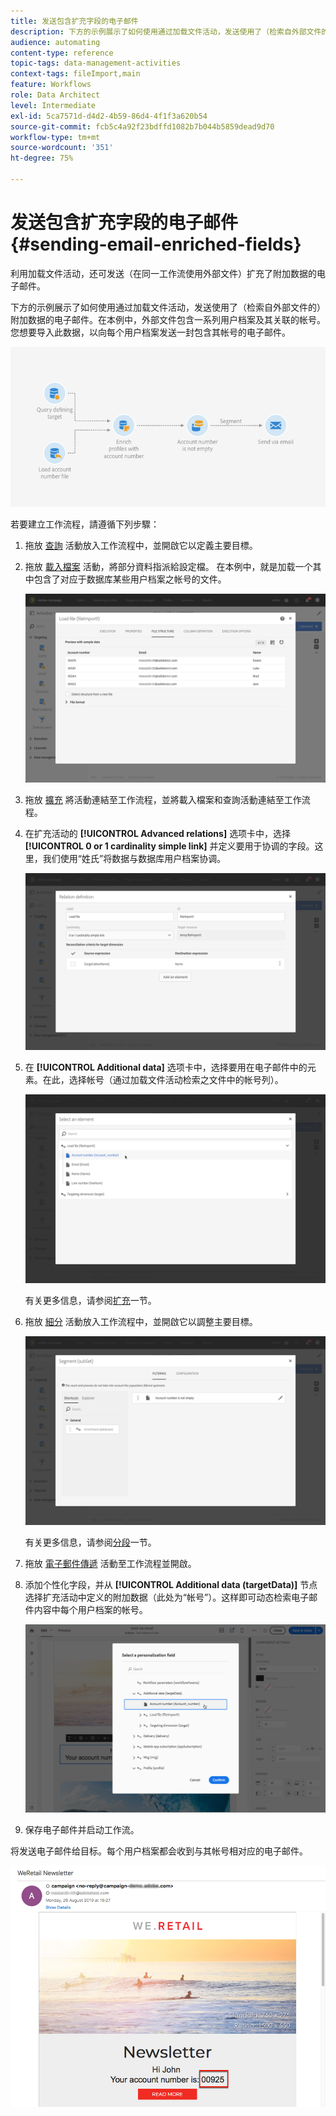 ```yaml
---
title: 发送包含扩充字段的电子邮件
description: 下方的示例展示了如何使用通过加载文件活动，发送使用了（检索自外部文件的）附加数据的电子邮件。
audience: automating
content-type: reference
topic-tags: data-management-activities
context-tags: fileImport,main
feature: Workflows
role: Data Architect
level: Intermediate
exl-id: 5ca7571d-d4d2-4b59-86d4-4f1f3a620b54
source-git-commit: fcb5c4a92f23bdffd1082b7b044b5859dead9d70
workflow-type: tm+mt
source-wordcount: '351'
ht-degree: 75%

---
```


# 发送包含扩充字段的电子邮件 {#sending-email-enriched-fields}

<!--A new example showing how to send an email containing additional data retrieved from a load file activity has been added. [Read more](example-2-email-with-enriched-fields)-->

利用加载文件活动，还可发送（在同一工作流使用外部文件）扩充了附加数据的电子邮件。

下方的示例展示了如何使用通过加载文件活动，发送使用了（检索自外部文件的）附加数据的电子邮件。在本例中，外部文件包含一系列用户档案及其关联的帐号。您想要导入此数据，以向每个用户档案发送一封包含其帐号的电子邮件。

![](assets/load_file_workflow_ex2.png)

若要建立工作流程，請遵循下列步驟：

1. 拖放 [查詢](../../automating/using/query.md) 活動放入工作流程中，並開啟它以定義主要目標。

   <!--The Query activity is presented in the [Query](../../automating/using/query.md) section.-->

1. 拖放 [載入檔案](../../automating/using/load-file.md) 活動，將部分資料指派給設定檔。 在本例中，就是加载一个其中包含了对应于数据库某些用户档案之帐号的文件。

   ![](assets/load_file_activity.png)

1. 拖放 [擴充](../../automating/using/enrichment.md) 將活動連結至工作流程，並將載入檔案和查詢活動連結至工作流程。

1. 在扩充活动的 **[!UICONTROL Advanced relations]** 选项卡中，选择 **[!UICONTROL 0 or 1 cardinality simple link]** 并定义要用于协调的字段。这里，我们使用“姓氏”将数据与数据库用户档案协调。

   ![](assets/load_file_enrichment_relation.png)

1. 在 **[!UICONTROL Additional data]** 选项卡中，选择要用在电子邮件中的元素。在此，选择帐号（通过加载文件活动检索之文件中的帐号列）。

   ![](assets/load_file_enrichment_select_element.png)

   <!--![](assets/load_file_enrichment_additional_data.png)-->

   有关更多信息，请参阅[扩充](../../automating/using/enrichment.md)一节。

1. 拖放 [細分](../../automating/using/segmentation.md) 活動放入工作流程中，並開啟它以調整主要目標。

   ![](assets/load_file_segmentation.png)

   有关更多信息，请参阅[分段](../../automating/using/segmentation.md)一节。

1. 拖放 [電子郵件傳遞](../../automating/using/email-delivery.md) 活動至工作流程並開啟。

   <!--The Email delivery activity is presented in the [Email delivery](../../automating/using/email-delivery.md) section.-->

1. 添加个性化字段，并从 **[!UICONTROL Additional data (targetData)]** 节点选择扩充活动中定义的附加数据（此处为“帐号”）。这样即可动态检索电子邮件内容中每个用户档案的帐号。

   ![](assets/load_file_perso_field.png)

1. 保存电子邮件并启动工作流。

将发送电子邮件给目标。每个用户档案都会收到与其帐号相对应的电子邮件。

![](assets/load_file_email.png)
